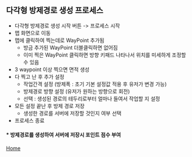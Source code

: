 ﻿## 다각형 방제경로 생성 프로세스

* 다각형 방제경로 생성 시작 버튼 -> 프로세스 시작
* 맵 화면으로 이동
* 맵에 클릭하여 찍는데로 WayPoint 추가됨  
    - 방금 추가된 WayPoint 더블클릭하면 없어짐  
    - 이미 찍은 WayPoint 클릭하면 방향 키패드 나타나서 위치를 미세하게 조정할 수 있음
* 3 waypoint 이상 찍으면 면적 생성
* 다 찍고 난 후 추가 설정
    - 작업간격 설정 (방제폭 : 초기 기본 설정값 적용 후 유저가 변경 가능)
    - 방제경로 방향 설정 (유저가 원하는 방향으로 회전)
    - 선택 : 생성된 경로의 테두리로부터 얼마나 들여서 작업할 지 설정
* 모든 설정 끝난 후 방제 경로 저장 
    - 생성한 경로를 서버에 저장할 것인지 여부 선택
* 프로세스 종료

####  * 방제경로를 생성하여 서버에 저장시 포인트 점수 부여

[Home](vandi_planning.md)